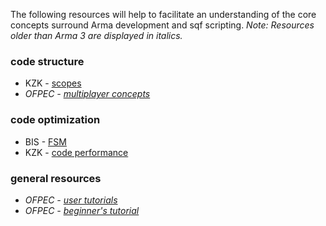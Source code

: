 The following resources will help to facilitate an understanding of the core concepts surround Arma development and sqf scripting. *Note: Resources older than Arma 3 are displayed in italics.*

### code structure
* KZK - [scopes](http://killzonekid.com/arma-scripting-tutorials-scopes/)
* *OFPEC - [multiplayer concepts](http://www.ofpec.com/tutorials/index.php?action=show&id=44)*

### code optimization
* BIS - [FSM](https://community.bistudio.com/wiki/FSM)
* KZK - [code performance](http://killzonekid.com/arma-scripting-tutorials-code-performance/)

### general resources
* *OFPEC - [user tutorials](http://www.ofpec.com/tutorials/)*
* *OFPEC - [beginner's tutorial](http://www.ofpec.com/tutorials/index.php?action=show&id=14)*
